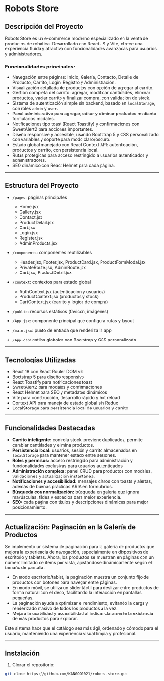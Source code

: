 # Robots Store

## Descripción del Proyecto

Robots Store es un e-commerce moderno especializado en la venta de productos de robótica. Desarrollado con React JS y Vite, ofrece una experiencia fluida y atractiva con funcionalidades avanzadas para usuarios y administradores.

### Funcionalidades principales:

- Navegación entre páginas: Inicio, Galería, Contacto, Detalle de Producto, Carrito, Login, Registro y Administración.
- Visualización detallada de productos con opción de agregar al carrito.
- Gestión completa del carrito: agregar, modificar cantidades, eliminar productos, vaciar carrito y finalizar compra, 
  con validación de stock. 
- Sistema de autenticación simple sin backend, basado en `localStorage`, con roles `admin` y `user`.
- Panel administrativo para agregar, editar y eliminar productos mediante formularios modales.
- Notificaciones tipo toast (React Toastify) y confirmaciones con SweetAlert2 para acciones importantes.
- Diseño responsive y accesible, usando Bootstrap 5 y CSS personalizado con variables y soporte para modo claro/oscuro.
- Estado global manejado con React Context API: autenticación, productos y carrito, con persistencia local.
- Rutas protegidas para acceso restringido a usuarios autenticados y administradores.
- SEO dinámico con React Helmet para cada página.

---

## Estructura del Proyecto

- `/pages`: páginas principales  
  - Home.jsx  
  - Gallery.jsx  
  - Contact.jsx  
  - ProductDetail.jsx  
  - Cart.jsx  
  - Login.jsx  
  - Register.jsx  
  - AdminProducts.jsx  

- `/components`: componentes reutilizables  
  - Header.jsx, Footer.jsx, ProductCard.jsx, ProductFormModal.jsx  
  - PrivateRoute.jsx, AdminRoute.jsx  
  - Cart.jsx, ProductDetail.jsx  

- `/context`: contextos para estado global  
  - AuthContext.jsx (autenticación y usuarios)  
  - ProductContext.jsx (productos y stock)  
  - CartContext.jsx (carrito y lógica de compra)  

- `/public`: recursos estáticos (favicon, imágenes)

- `/App.jsx`: componente principal que configura rutas y layout

- `/main.jsx`: punto de entrada que renderiza la app

- `/App.css`: estilos globales con Bootstrap y CSS personalizado

---

## Tecnologías Utilizadas

- React 18 con React Router DOM v6  
- Bootstrap 5 para diseño responsivo  
- React Toastify para notificaciones toast  
- SweetAlert2 para modales y confirmaciones  
- React Helmet para SEO y metadatos dinámicos  
- Vite para construcción, desarrollo rápido y hot reload  
- Context API para manejo de estado global sin Redux  
- LocalStorage para persistencia local de usuarios y carrito

---

## Funcionalidades Destacadas

- **Carrito inteligente:** controla stock, previene duplicados, permite cambiar cantidades y elimina productos.  
- **Persistencia local:** usuarios, sesión y carrito almacenados en `localStorage` para mantener estado entre sesiones.  
- **Roles y permisos:** acceso restringido para administración y funcionalidades exclusivas para usuarios autenticados.  
- **Administración completa:** panel CRUD para productos con modales, validaciones y actualización instantánea.  
- **Notificaciones y accesibilidad:** mensajes claros con toasts y alertas, además de buenas prácticas ARIA en formularios.  
- **Búsqueda con normalización:** búsqueda en galería que ignora mayúsculas, tildes y espacios para mejor experiencia.  
- **SEO:** cada página con títulos y descripciones dinámicas para mejor posicionamiento.

---

## Actualización: Paginación en la Galería de Productos

Se implementó un sistema de paginación para la galería de productos que mejora la experiencia de navegación, especialmente en dispositivos de escritorio y tabletas. Ahora, los productos se muestran en páginas con un número limitado de ítems por vista, ajustándose dinámicamente según el tamaño de pantalla.

- En modo escritorio/tablet, la paginación muestra un conjunto fijo de productos con botones para navegar entre páginas.
- En modo móvil, se utiliza un slider táctil para deslizar entre productos de forma natural con el dedo, facilitando la interacción en pantallas pequeñas.
- La paginación ayuda a optimizar el rendimiento, evitando la carga y renderizado masivo de todos los productos a la vez.
- Mejora la usabilidad y accesibilidad al indicar claramente la existencia de más productos para explorar.

Este sistema hace que el catálogo sea más ágil, ordenado y cómodo para el usuario, manteniendo una experiencia visual limpia y profesional.

---

## Instalación

1. Clonar el repositorio:

```bash
git clone https://github.com/KANGOO2021/robots-store.git

